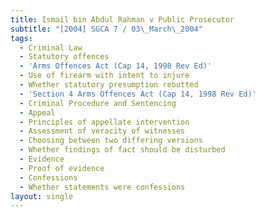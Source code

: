 ```yaml
---
title: Ismail bin Abdul Rahman v Public Prosecutor
subtitle: "[2004] SGCA 7 / 03\_March\_2004"
tags:
  - Criminal Law
  - Statutory offences
  - 'Arms Offences Act (Cap 14, 1998 Rev Ed)'
  - Use of firearm with intent to injure
  - Whether statutory presumption rebutted
  - 'Section 4 Arms Offences Act (Cap 14, 1998 Rev Ed)'
  - Criminal Procedure and Sentencing
  - Appeal
  - Principles of appellate intervention
  - Assessment of veracity of witnesses
  - Choosing between two differing versions
  - Whether findings of fact should be disturbed
  - Evidence
  - Proof of evidence
  - Confessions
  - Whether statements were confessions
layout: single
---
```


